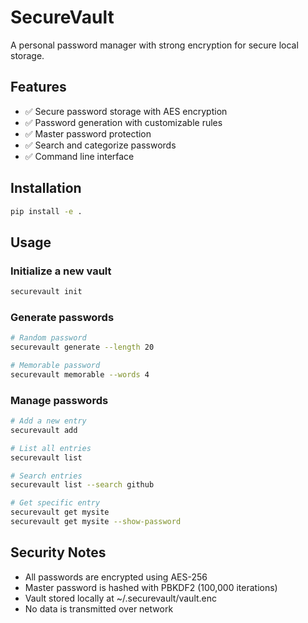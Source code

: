 # SecureVault

A personal password manager with strong encryption for secure local storage.

## Features
- ✅ Secure password storage with AES encryption
- ✅ Password generation with customizable rules
- ✅ Master password protection
- ✅ Search and categorize passwords
- ✅ Command line interface

## Installation

```bash
pip install -e .
```

## Usage

### Initialize a new vault
```bash
securevault init
```

### Generate passwords
```bash
# Random password
securevault generate --length 20

# Memorable password
securevault memorable --words 4
```

### Manage passwords
```bash
# Add a new entry
securevault add

# List all entries
securevault list

# Search entries
securevault list --search github

# Get specific entry
securevault get mysite
securevault get mysite --show-password
```

## Security Notes
- All passwords are encrypted using AES-256
- Master password is hashed with PBKDF2 (100,000 iterations)
- Vault stored locally at ~/.securevault/vault.enc
- No data is transmitted over network